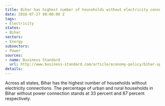 ```yaml
---
title: Bihar has highest number of households without electricity connections
date: 2016-07-27 00:00:00 Z
tags:
- Electricity
states:
- Bihar
sectors:
- Energy
subsectors:
- Power
sources:
- name: Business Standard
  url: http://www.business-standard.com/article/economy-policy/bihar-up-have-maximum-households-without-electricity-among-peers-116071800770_1.html
details: 
---
```


Across all states, Bihar has the highest number of households without electricity connections. The percentage of urban and rural households in Bihar without power connection stands at 33 percent and 87 percent respectively.
